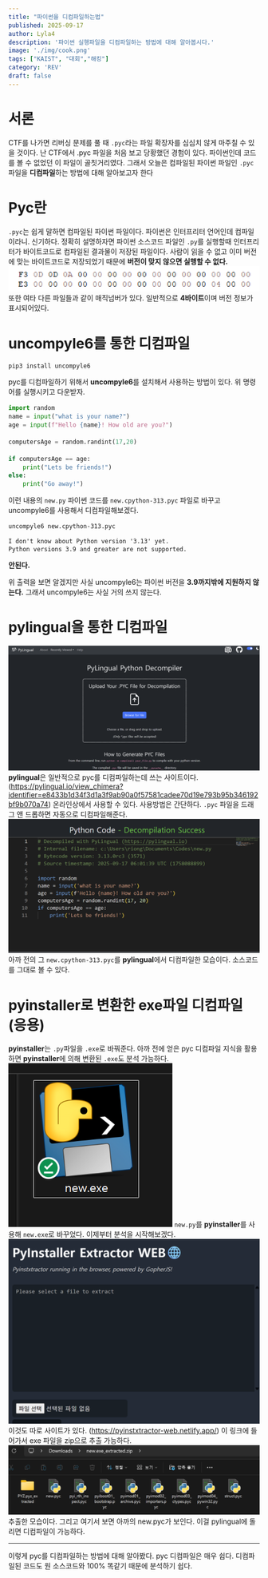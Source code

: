 ```yaml
---
title: "파이썬을 디컴파일하는법"
published: 2025-09-17
author: Lyla4
description: '파이썬 실행파일을 디컴파일하는 방법에 대해 알아봅시다.'
image: './img/cook.png'
tags: ["KAIST", "대회","해킹"]
category: 'REV'
draft: false
---
```

# 서론
CTF를 나가면 리버싱 문제를 풀 때 `.pyc`라는 파일 확장자를 심심치 않게 마주칠 수 있을 것이다. 난 CTF에서 .pyc 파일을 처음 보고 당황했던 경험이 있다. 파이썬인데 코드를 볼 수 없었던 이 파일이 골칫거리였다. 그래서 오늘은 컴파일된 파이썬 파일인 `.pyc` 파일을 **디컴파일**하는 방법에 대해 알아보고자 한다
# Pyc란
`.pyc`는 쉽게 말하면 컴파일된 파이썬 파일이다. 파이썬은 인터프리터 언어인데 컴파일이라니. 신기하다. 정확히 설명하자면 파이썬 소스코드 파일인 `.py`를 실행할때 인터프리터가 바이트코드로 컴파일된 결과물이 저장된 파일이다. 사람이 읽을 수 없고 이미 버전에 맞는 바이트코드로 저장되었기 때문에 **버전이 맞지 않으면 실행할 수 없다.**
![매직넘버](img/magic.png)
또한 여타 다른 파일들과 같이 매직넘버가 있다. 일반적으로 **4바이트**이며 버전 정보가 표시되어있다.
# uncompyle6를 통한 디컴파일
```
pip3 install uncompyle6
```
pyc를 디컴파일하기 위해서 **uncompyle6**를 설치해서 사용하는 방법이 있다.
위 명령어를 실행시키고 다운받자.

```python
import random
name = input("what is your name?")
age = input(f"Hello {name}! How old are you?")

computersAge = random.randint(17,20)

if computersAge == age:
    print("Lets be friends!")
else:
    print("Go away!")
```
이런 내용의 `new.py` 파이썬 코드를 `new.cpython-313.pyc` 파일로 바꾸고 uncompyle6를 사용해서 디컴파일해보겠다.
```
uncompyle6 new.cpython-313.pyc
```
```
I don't know about Python version '3.13' yet.
Python versions 3.9 and greater are not supported.
```
**안된다.**

위 출력을 보면 알겠지만 사실 uncompyle6는 파이썬 버전을 **3.9까지밖에 지원하지 않는다.**
그래서 uncompyle6는 사실 거의 쓰지 않는다.

# pylingual을 통한 디컴파일
![pylingual](img/pylingual.png)
**pylingual**은 일반적으로 pyc를 디컴파일하는데 쓰는 사이트이다. (https://pylingual.io/view_chimera?identifier=e8433b1d34f3d1a3f9ab90a0f57581cadee70d19e793b95b346192bf9b070a74)
온라인상에서 사용할 수 있다. 사용방법은 간단하다. `.pyc` 파일을 드래그 앤 드롭하면 자동으로 디컴파일해준다.
![decom](img/decompiled.png)
아까 전의 그 `new.cpython-313.pyc`를 **pylingual**에서 디컴파일한 모습이다. 소스코드를 그대로 볼 수 있다.

# pyinstaller로 변환한 exe파일 디컴파일(응용)
**pyinstaller**는 `.py`파일을 `.exe`로 바꿔준다.
아까 전에 얻은 pyc 디컴파일 지식을 활용하면 **pyinstaller**에 의해 변환된 `.exe`도 분석 가능하다. 
![](img/installer.png)
`new.py`를 **pyinstaller**를 사용해 `new.exe`로 바꾸었다. 이제부터 분석을 시작해보겠다.
![](img/extractor.png)
이것도 따로 사이트가 있다. (https://pyinstxtractor-web.netlify.app/)
이 링크에 들어가서 exe 파일을 zip으로 추출 가능하다. 
![](img/extracted.png)
추출한 모습이다. 그리고 여기서 보면 아까의 new.pyc가 보인다. 이걸 pylingual에 돌리면 디컴파일이 가능하다. 

---
이렇게 pyc를 디컴파일하는 방법에 대해 알아봤다.
pyc 디컴파일은 매우 쉽다. 디컴파일된 코드도 원 소스코드와 100% 똑같기 때문에 분석하기 쉽다. 
